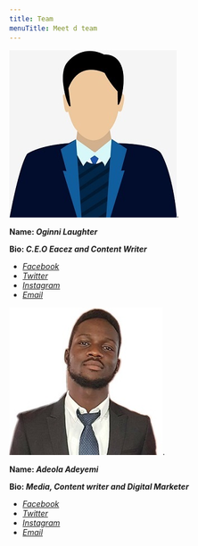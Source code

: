 ```yaml
---
title: Team
menuTitle: Meet d team
---
```


![Laughter Oginni](laff.jpg).

**Name: _Oginni Laughter_**

**Bio: _C.E.O Eacez and Content Writer_**

* _[Facebook](https://www.facebook.com/laughter.praise.3)_
* _[Twitter](https://www.twitter.com/laftajazz)_
* _[Instagram](https://www.instagram.com/laftajazz)_
* _[Email](mailto:laughterjass@gmail.com)_

![Adeola Adeyemi](ade.jpg).

**Name: _Adeola Adeyemi_**

**Bio: _Media, Content writer and Digital Marketer_**

* _[Facebook](https://www.facebook.com/adeydeola)_
* _[Twitter](https://www.twitter.com/deolaadeyemi)_
* _[Instagram](https://www.instagram.com/deoladeyemi)_
* _[Email](mailto:Adey.deola@gmail.com)_